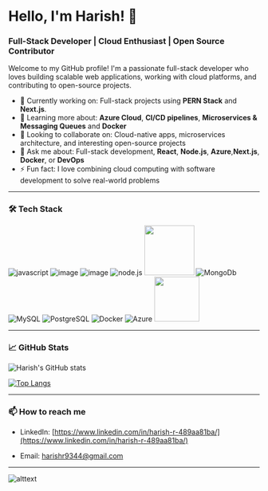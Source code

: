 # Hello, I'm Harish! 👋

### Full-Stack Developer | Cloud Enthusiast | Open Source Contributor

Welcome to my GitHub profile! I'm a passionate full-stack developer who loves building scalable web applications, working with cloud platforms, and contributing to open-source projects.

- 🔭 Currently working on: Full-stack projects using **PERN Stack** and **Next.js**.
- 🌱 Learning more about: **Azure Cloud**, **CI/CD pipelines**, **Microservices & Messaging Queues** and **Docker**
- 👯 Looking to collaborate on: Cloud-native apps, microservices architecture, and interesting open-source projects
- 💬 Ask me about: Full-stack development, **React**, **Node.js**, **Azure**,**Next.js**, **Docker**, or **DevOps**
- ⚡ Fun fact: I love combining cloud computing with software development to solve real-world problems

---

### 🛠️ Tech Stack
 

![javascript](https://img.icons8.com/?size=100&id=PXTY4q2Sq2lG&format=png&color=000000)
![image](https://github.com/user-attachments/assets/bf19b0d1-969f-443c-9d6a-0da794f316a6) 
![image](https://img.icons8.com/?size=100&id=uJM6fQYqDaZK&format=png&color=000000)
![node.js](https://img.icons8.com/?size=100&id=hsPbhkOH4FMe&format=png&color=000000)
<img src="https://pics.freeicons.io/uploads/icons/png/6158480871552037069-512.png" width=100 height=100/>
![MongoDb](https://img.icons8.com/?size=100&id=8rKdRqZFLurS&format=png&color=000000)
![MySQL](https://img.icons8.com/?size=100&id=rgPSE6nAB766&format=png&color=000000)
![PostgreSQL](https://img.icons8.com/?size=100&id=38561&format=png&color=000000)
![Docker](https://img.icons8.com/?size=100&id=cdYUlRaag9G9&format=png&color=000000)
![Azure](https://img.icons8.com/?size=100&id=VLKafOkk3sBX&format=png&color=000000)
<img src="https://github.com/user-attachments/assets/d39da25f-6c04-46a3-8455-30961a8be5c8" alt="" width=90/>

---

### 📈 GitHub Stats

![Harish's GitHub stats](https://github-readme-stats.vercel.app/api?username=Harish-x&show_icons=true&theme=tokyonight)

[![Top Langs](https://github-readme-stats.vercel.app/api/top-langs/?username=Harish-x&layout=donut)](https://github.com/anuraghazra/github-readme-stats)

---

### 📫 How to reach me

- LinkedIn: [https://www.linkedin.com/in/harish-r-489aa81ba/](https://www.linkedin.com/in/harish-r-489aa81ba/)
<!-- Portfolio: [Your Website](https://yourportfolio.com) -->
- Email: [harishr9344@gmail.com](mailto:harishr9344@gmail.com.com)
---
<!--
### 🌟 Open Source Contributions

- [Project 1](https://github.com/harish9344/project-1) - Description of project
- [Project 2](https://github.com/harish9344/project-2) - Description of project

---

### 📝 Latest Blog Posts

- [How to deploy Node.js apps to Azure](https://yourblog.com)
- [Building scalable applications with Docker](https://yourblog.com)

-->

![alttext](https://raw.githubusercontent.com/mayhemantt/mayhemantt/Update/svg/Bottom.svg)



